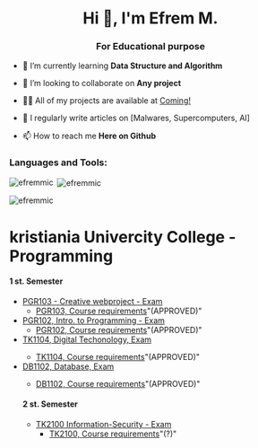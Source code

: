 <h1 align="center">Hi 👋, I'm Efrem M.</h1>
<h3 align="center">For Educational purpose</h3>


- 🌱 I’m currently learning **Data Structure and Algorithm**

- 👯 I’m looking to collaborate on **Any project**

- 👨‍💻 All of my projects are available at [Coming!](Coming!)

- 📝 I regularly write articles on [Malwares, Supercomputers, AI]

- 📫 How to reach me **Here on Github**


<p align="left">
</p>

<h3 align="left">Languages and Tools:</h3>


<p><img align="left" src="https://github-readme-stats.vercel.app/api/top-langs?username=efremmic&show_icons=true&locale=en&layout=compact" alt="efremmic" /></p>

<p>&nbsp;<img align="center" src="https://github-readme-stats.vercel.app/api?username=efremmic&show_icons=true&locale=en" alt="efremmic" /></p>

<p><img align="center" src="https://github-readme-streak-stats.herokuapp.com/?user=efremmic&" alt="efremmic" /></p>


<h1> kristiania Univercity College - Programming </h1>

<h4> 1 st. Semester </h4>
<ul dir="auto">
<li><a href="https://">PGR103 - Creative webproject - Exam</a> 
<ul dir="auto">
<li><a href="https:">PGR103, Course requirements</a>"(APPROVED)"</li> 
</ul>
</li>
<li><a href="https:">PGR102, Intro. to Programming - Exam</a> 
<ul dir="auto">
<li><a href="https:">PGR102, Course requirements</a>"(APPROVED)"</li>
</ul>
</li>
<li><a href="https:">TK1104, Digital Techonology, Exam</a></li>
<ul dir="auto">
<li><a href="https:">TK1104, Course requirements</a>"(APPROVED)"</li> 
</ul>
<li><a href="https:">DB1102, Database, Exam</a></li>
<ul dir="auto">
<li><a href="https:">DB1102, Course requirements</a>"(APPROVED)"</li> 
</ul>

<h4> 2 st. Semester </h4>
<ul dir="auto">
<li><a href="https://">TK2100 Information-Security - Exam</a> 
<ul dir="auto">
<li><a href="https:">TK2100, Course requirements</a>"(?)"</li> 
</ul>
